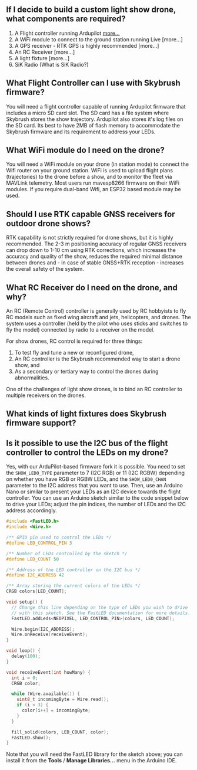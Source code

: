 
## If I decide to build a custom light show drone, what components are required?

1. A Flight controller running Ardupilot [more...](https://github.com/stan-humphries/faq/blob/main/wiki/Building-custom-drones.md#what-flight-controller-can-i-use-with-skybrush-firmware)
2. A WiFi module to connect to the ground station running Live [more...]
3. A GPS receiver - RTK GPS is highly recommended [more...]
4. An RC Receiver [more...]
5. A light fixture [more...]
6. SiK Radio (What is SiK Radio?)

## What Flight Controller can I use with Skybrush firmware?

You will need a flight controller capable of running Ardupilot firmware that includes a micro SD card slot. The SD card has a file system where Skybrush stores the show trajectory. Ardupilot also stores it's log files on the SD card. Its best to have 2MB of flash memory to accommodate the Skybrush firmware and its requirement to address your LEDs.  

## What WiFi module do I need on the drone?

You will need a WiFi module on your drone (in station mode) to connect the Wifi router on your ground station. WiFi is used to upload flight plans (trajectories) to the drone before a show, and to monitor the fleet via MAVLink telemetry. Most users run mavesp8266 firmware on their WiFi modules. If you require dual-band Wifi, an ESP32 based module may be used.

## Should I use RTK capable GNSS receivers for outdoor drone shows?

RTK capability is not strictly required for drone shows, but it is highly recommended. The 2-3 m positioning accuracy of regular GNSS receivers can drop down to 1-10 cm using RTK corrections, which increases the accuracy and quality of the show, reduces the required minimal distance between drones and - in case of stable GNSS+RTK reception - increases the overall safety of the system.

## What RC Receiver do I need on the drone, and why?

An RC (Remote Control) controller is generally used by RC hobbyists to fly RC models such as fixed wing aircraft and jets, helicopters, and drones. The system uses a controller (held by the pilot who uses sticks and switches to fly the model) connected by radio to a receiver on the model.

For show drones, RC control is required for three things:
1. To test fly and tune a new or reconfigured drone,
2. An RC controller is the Skybrush recommended way to start a drone show, and
3. As a secondary or tertiary way to control the drones during abnormalities.

One of the challenges of light show drones, is to bind an RC controller to multiple receivers on the drones.

## What kinds of light fixtures does Skybrush firmware support?


## Is it possible to use the I2C bus of the flight controller to control the LEDs on my drone?

Yes, with our ArduPilot-based firmware fork it is possible. You need to set the `SHOW_LED0_TYPE` parameter to 7 (I2C RGB) or 11 (I2C RGBW) depending on whether you have RGB or RGBW LEDs, and the `SHOW_LED0_CHAN` parameter to the I2C address that you want to use. Then, use an Arduino Nano or similar to present your LEDs as an I2C device towards the flight controller. You can use an Arduino sketch similar to the code snippet below to drive your LEDs; adjust the pin indices, the number of LEDs and the I2C address accordingly.

```c
#include <FastLED.h>
#include <Wire.h>

/** GPIO pin used to control the LEDs */
#define LED_CONTROL_PIN 3

/** Number of LEDs controlled by the sketch */
#define LED_COUNT 50

/** Address of the LED controller on the I2C bus */
#define I2C_ADDRESS 42

/** Array storing the current colors of the LEDs */
CRGB colors[LED_COUNT];

void setup() {
  // Change this line depending on the type of LEDs you wish to drive
  // with this sketch. See the FastLED documentation for more details.
  FastLED.addLeds<NEOPIXEL, LED_CONTROL_PIN>(colors, LED_COUNT);

  Wire.begin(I2C_ADDRESS);
  Wire.onReceive(receiveEvent);
}

void loop() {
  delay(100);
}

void receiveEvent(int howMany) {
  int i = 0;
  CRGB color;

  while (Wire.available()) {
    uint8_t incomingByte = Wire.read();
    if (i < 3) {
      color[i++] = incomingByte;
    }
  }

  fill_solid(colors, LED_COUNT, color);
  FastLED.show();
}
```

Note that you will need the FastLED library for the sketch above; you can
install it from the **Tools** / **Manage Libraries...** menu in the Arduino
IDE.

